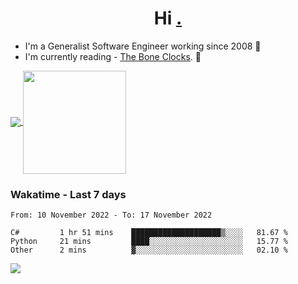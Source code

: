 <h1 align="center">Hi <a href="https://www.hackerrank.com/erasmosaraujo">.</a></h1>
 
- I'm a Generalist Software Engineer working  since 2008 🚀
- I'm currently reading - <a href="https://www.amazon.ca/Bone-Clocks-David-Mitchell/dp/0340921625">The Bone Clocks</a>. 📘
  
<p align="left">
  <a href="https://github.com/anuraghazra/github-readme-stats">
    <img
      align="center"
      src="https://github-readme-stats.vercel.app/api/top-langs/?username=erasmosoares&theme=radical&layout=compact"
    />
  </a>
  <a href="https://github.com/anuraghazra/github-readme-stats">
    <img
      align="center"
      height="165"
      src="https://github-readme-stats.vercel.app/api?username=erasmosoares&theme=radical&count_private=true&show_icons=true&custom_title=Github%20Status&hide=issues"
    />
  </a>
</p>

 ### Wakatime - Last 7 days

<!--START_SECTION:waka-->

```text
From: 10 November 2022 - To: 17 November 2022

C#         1 hr 51 mins    ████████████████████▒░░░░   81.67 %
Python     21 mins         ████░░░░░░░░░░░░░░░░░░░░░   15.77 %
Other      2 mins          ▓░░░░░░░░░░░░░░░░░░░░░░░░   02.10 %
```

<!--END_SECTION:waka-->

![](https://komarev.com/ghpvc/?username=erasmosoares&color=brightgreen)
